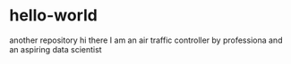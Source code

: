 # hello-world
another repository
hi there
I am an air traffic controller by professiona and an aspiring data scientist
